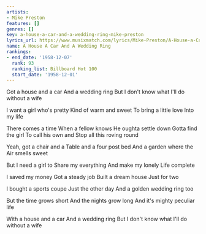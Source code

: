 ```yaml
---
artists:
- Mike Preston
features: []
genres: []
key: a-house-a-car-and-a-wedding-ring-mike-preston
lyrics_url: https://www.musixmatch.com/lyrics/Mike-Preston/A-House-a-Car-And-a-Wedding-Ring
name: A House A Car And A Wedding Ring
rankings:
- end_date: '1958-12-07'
  rank: 93
  ranking_list: Billboard Hot 100
  start_date: '1958-12-01'
---
```

Got a house and a car
And a wedding ring
But I don't know what
I'll do without a wife

I want a girl who's pretty
Kind of warm and sweet
To bring a little love
Into my life

There comes a time
When a fellow knows
He oughta settle down
Gotta find the girl
To call his own and
Stop all this roving round

Yeah, got a chair and a
Table and a four post bed
And a garden where the
Air smells sweet

But I need a girl to
Share my everything
And make my lonely
Life complete

I saved my money
Got a steady job
Built a dream house
Just for two

I bought a sports coupe
Just the other day
And a golden wedding ring too

But the time grows short
And the nights grow long
And it's mighty peculiar life

With a house and a car
And a wedding ring
But I don't know what
I'll do without a wife
